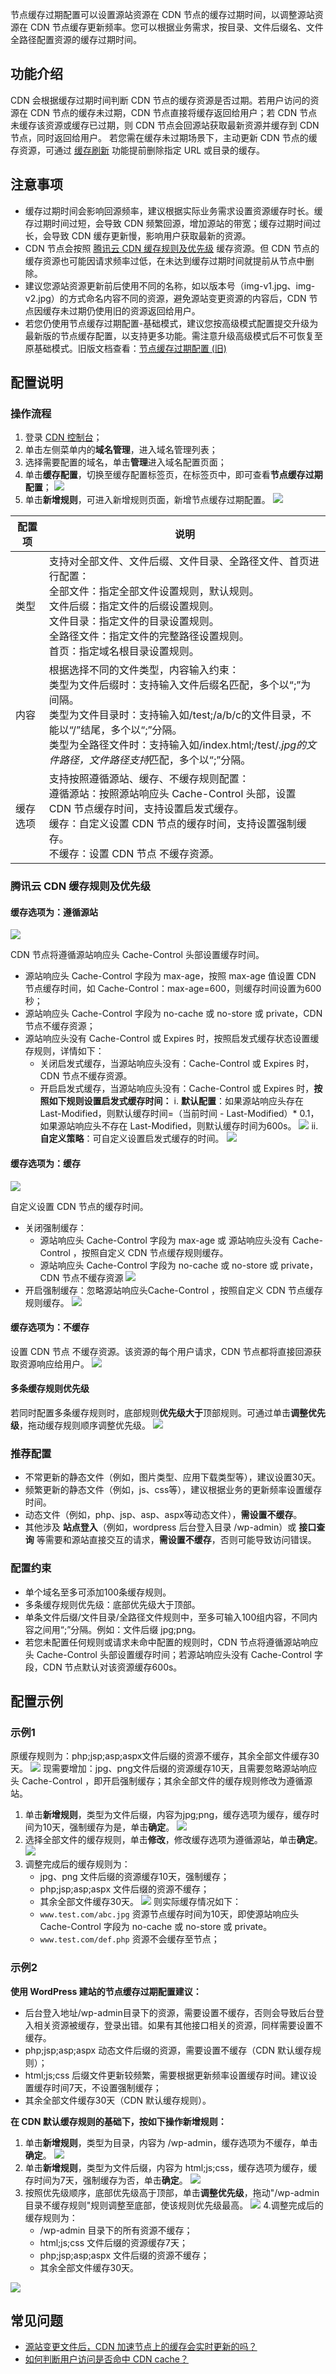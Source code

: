 节点缓存过期配置可以设置源站资源在 CDN 节点的缓存过期时间，以调整源站资源在 CDN 节点缓存更新频率。您可以根据业务需求，按目录、文件后缀名、文件全路径配置资源的缓存过期时间。

## 功能介绍
CDN 会根据缓存过期时间判断 CDN 节点的缓存资源是否过期。若用户访问的资源在 CDN 节点的缓存未过期，CDN 节点直接将缓存返回给用户；若 CDN 节点未缓存该资源或缓存已过期，则 CDN 节点会回源站获取最新资源并缓存到 CDN 节点，同时返回给用户。
若您需在缓存未过期场景下，主动更新 CDN 节点的缓存资源，可通过 [缓存刷新](https://console.cloud.tencent.com/cdn/refresh) 功能提前删除指定 URL 或目录的缓存。

## 注意事项
- 缓存过期时间会影响回源频率，建议根据实际业务需求设置资源缓存时长。缓存过期时间过短，会导致 CDN 频繁回源，增加源站的带宽；缓存过期时间过长，会导致 CDN 缓存更新慢，影响用户获取最新的资源。
- CDN 节点会按照 [腾讯云 CDN 缓存规则及优先级](#m1) 缓存资源。但 CDN 节点的缓存资源也可能因请求频率过低，在未达到缓存过期时间就提前从节点中删除。
- 建议您源站资源更新前后使用不同的名称，如以版本号（img-v1.jpg、img-v2.jpg）的方式命名内容不同的资源，避免源站变更资源的内容后，CDN 节点因缓存未过期仍使用旧的资源返回给用户。
- 若您仍使用节点缓存过期配置-基础模式，建议您按高级模式配置提交升级为最新版的节点缓存配置，以支持更多功能。需注意升级高级模式后不可恢复至原基础模式。旧版文档查看：[节点缓存过期配置 (旧)](https://cloud.tencent.com/document/product/228/41540)



## 配置说明
### 操作流程
1. 登录 [CDN 控制台](https://console.cloud.tencent.com/cdn)；
2. 单击左侧菜单内的**域名管理**，进入域名管理列表；
3. 选择需要配置的域名，单击**管理**进入域名配置页面；
4. 单击**缓存配置**，切换至缓存配置标签页，在标签页中，即可查看**节点缓存过期配置**；
![](https://qcloudimg.tencent-cloud.cn/raw/bc88d7abc3dffd2253e5094986ff8c5c.png)
5. 单击**新增规则**，可进入新增规则页面，新增节点缓存过期配置。
![](https://qcloudimg.tencent-cloud.cn/raw/fa5aaaedd215209d4b1aa7231d3f73f7.png)
<table>
<thead>
<tr>
<th>配置项</th>
<th>说明</th>
</tr>
</thead>
<tbody><tr>
<td>类型</td>
<td>支持对全部文件、文件后缀、文件目录、全路径文件、首页进行配置：<br> 全部文件：指定全部文件设置规则，默认规则。<br> 文件后缀：指定文件的后缀设置规则。<br> 文件目录：指定文件的目录设置规则。<br> 全路径文件：指定文件的完整路径设置规则。<br> 首页：指定域名根目录设置规则。</td>
</tr>
<tr>
<td>内容</td>
<td>根据选择不同的文件类型，内容输入约束：<br> 类型为文件后缀时：支持输入文件后缀名匹配，多个以“;”为间隔。<br> 类型为文件目录时：支持输入如/test;/a/b/c的文件目录，不能以“/”结尾，多个以“;”分隔。<br> 类型为全路径文件时：支持输入如/index.html;/test/<em>.jpg的文件路径，文件路径支持</em>匹配，多个以“;”分隔。<br></td>
</tr>
<tr>
<td>缓存选项</td>
<td>支持按照遵循源站、缓存、不缓存规则配置：<br> 遵循源站：按照源站响应头 Cache-Control 头部，设置 CDN 节点缓存时间，支持设置启发式缓存。 <br>缓存：自定义设置 CDN 节点的缓存时间，支持设置强制缓存。<br>不缓存：设置 CDN 节点 不缓存资源。<br></td>
</tr>
</tbody></table>

[](id:m1)	
### 腾讯云 CDN 缓存规则及优先级
#### 缓存选项为：遵循源站
![](https://qcloudimg.tencent-cloud.cn/raw/788ec916961b5ed3e2ce516214968f34.png)

CDN 节点将遵循源站响应头 Cache-Control 头部设置缓存时间。
- 源站响应头 Cache-Control 字段为 max-age，按照 max-age 值设置 CDN 节点缓存时间，如 Cache-Control：max-age=600，则缓存时间设置为600秒；
- 源站响应头 Cache-Control 字段为 no-cache 或 no-store 或 private，CDN 节点不缓存资源；
- 源站响应头没有 Cache-Control 或 Expires 时，按照启发式缓存状态设置缓存规则，详情如下：
	- 关闭启发式缓存，当源站响应头没有：Cache-Control 或 Expires 时，CDN 节点不缓存资源。
	- 开启启发式缓存，当源站响应头没有：Cache-Control 或 Expires 时，**按照如下规则设置启发式缓存时间：**
		 i\. **默认配置**：如果源站响应头存在 Last-Modified，则默认缓存时间=（当前时间 - Last-Modified）\* 0.1，如果源站响应头不存在 Last-Modified，则默认缓存时间为600s。
![](https://qcloudimg.tencent-cloud.cn/raw/d2aa04af929d2dd05988e74388b0eb37.png)
		ii\. **自定义策略**：可自定义设置启发式缓存的时间。
![](https://qcloudimg.tencent-cloud.cn/raw/f22dcaacb599272de71b12b0f9368fa5.png)
	
#### 缓存选项为：缓存
![](https://qcloudimg.tencent-cloud.cn/raw/6d6b269f835cf294b222570eb696dc99.png)

自定义设置 CDN 节点的缓存时间。	
- 关闭强制缓存：
	- 源站响应头 Cache-Control 字段为 max-age 或  源站响应头没有 Cache-Control ，按照自定义 CDN 节点缓存规则缓存。
	- 源站响应头 Cache-Control 字段为 no-cache 或 no-store 或 private，CDN 节点不缓存资源
![](https://qcloudimg.tencent-cloud.cn/raw/4bf9001be939aa8a2b946788df9fa88c.png)
- 开启强制缓存：忽略源站响应头Cache-Control ，按照自定义 CDN 节点缓存规则缓存。
![](https://qcloudimg.tencent-cloud.cn/raw/72d2d7a2f62e1b2fa79accc71ac2fded.png)
#### 缓存选项为：不缓存
设置 CDN 节点 不缓存资源。该资源的每个用户请求，CDN 节点都将直接回源获取资源响应给用户。
![](https://qcloudimg.tencent-cloud.cn/raw/54c24f9bff08d6991d790e8701ed77c0.png)
	
#### 多条缓存规则优先级
若同时配置多条缓存规则时，底部规则**优先级大于**顶部规则。可通过单击**调整优先级**，拖动缓存规则顺序调整优先级。
![](https://qcloudimg.tencent-cloud.cn/raw/577822fd5c180c54ee40471a005b6c10.png)
	

### 推荐配置
- 不常更新的静态文件（例如，图片类型、应用下载类型等），建议设置30天。
- 频繁更新的静态文件（例如，js、css等），建议根据业务的更新频率设置缓存时间。
- 动态文件（例如，php、jsp、asp、aspx等动态文件），**需设置不缓存**。
- 其他涉及 **站点登入**（例如，wordpress 后台登入目录 /wp-admin）或 **接口查询** 等需要和源站直接交互的请求，**需设置不缓存**，否则可能导致访问错误。

	
### 配置约束
- 单个域名至多可添加100条缓存规则。
- 多条缓存规则优先级：底部优先级大于顶部。
- 单条文件后缀/文件目录/全路径文件规则中，至多可输入100组内容，不同内容之间用“;”分隔。例如：文件后缀  jpg;png。	
- 若您未配置任何规则或请求未命中配置的规则时，CDN 节点将遵循源站响应头 Cache-Control 头部设置缓存时间；若源站响应头没有 Cache-Control 字段，CDN 节点默认对该资源缓存600s。


## 配置示例
### 示例1
原缓存规则为：php;jsp;asp;aspx文件后缀的资源不缓存，其余全部文件缓存30天。
![](https://qcloudimg.tencent-cloud.cn/raw/d2d564c43192a55e9daef40b6d046b80.png)
现需要增加：jpg、png文件后缀的资源缓存10天，且需要忽略源站响应头 Cache-Control ，即开启强制缓存；其余全部文件的缓存规则修改为遵循源站。
1. 单击**新增规则**，类型为文件后缀，内容为jpg;png，缓存选项为缓存，缓存时间为10天，强制缓存为是，单击**确定**。
![](https://qcloudimg.tencent-cloud.cn/raw/88f7a03b2c5f6c5c89b642554c3f5066.png)
2. 选择全部文件的缓存规则，单击**修改**，修改缓存选项为遵循源站，单击**确定**。
![](https://qcloudimg.tencent-cloud.cn/raw/acf39874b4e91fda6acdc81272eef16c.png)
3. 调整完成后的缓存规则为：
	- jpg、png 文件后缀的资源缓存10天，强制缓存；
	- php;jsp;asp;aspx 文件后缀的资源不缓存；
	- 其余全部文件缓存30天。
	![](https://qcloudimg.tencent-cloud.cn/raw/acb932d48c268ce792c1d4ec98ace7c4.png)
	则实际缓存情况如下：
	-  `www.test.com/abc.jpg`  资源节点缓存时间为10天，即使源站响应头 Cache-Control 字段为 no-cache 或 no-store 或 private。
	-  `www.test.com/def.php`  资源不会缓存至节点；

	
### 示例2
**使用 **WordPress** 建站的节点缓存过期配置建议：**
- 后台登入地址/wp-admin目录下的资源，需要设置不缓存，否则会导致后台登入相关资源被缓存，登录出错。如果有其他接口相关的资源，同样需要设置不缓存。
- php;jsp;asp;aspx 动态文件后缀的资源，需要设置不缓存（CDN 默认缓存规则）；
- html;js;css 后缀文件更新较频繁，需要根据更新频率设置缓存时间。建议设置缓存时间7天，不设置强制缓存；
- 其余全部文件缓存30天（CDN 默认缓存规则）。

**在 CDN 默认缓存规则的基础下，按如下操作新增规则：**
1. 单击**新增规则**，类型为目录，内容为 /wp-admin，缓存选项为不缓存，单击**确定**。
![](https://qcloudimg.tencent-cloud.cn/raw/70d2dd6c42aa18f221fb608f62e0048d.png)
2. 单击**新增规则**，类型为文件后缀，内容为 html;js;css，缓存选项为缓存，缓存时间为7天，强制缓存为否，单击**确定**。
![](https://qcloudimg.tencent-cloud.cn/raw/80f6a1e3173dd8f10ff0538361ce13bd.png)
3. 按照优先级顺序，底部优先级高于顶部，单击**调整优先级**，拖动"/wp-admin目录不缓存规则"规则调整至底部，使该规则优先级最高。
![](https://qcloudimg.tencent-cloud.cn/raw/d6373642822d2d2266cde99151ae473b.png)
4.调整完成后的缓存规则为：
	- /wp-admin 目录下的所有资源不缓存；
	- html;js;css 文件后缀的资源缓存7天；
	- php;jsp;asp;aspx 文件后缀的资源不缓存；
	- 其余全部文件缓存30天。

![](https://qcloudimg.tencent-cloud.cn/raw/33120f09c9f25f3ef30678d294aeb515.png)

## 常见问题
- [源站变更文件后，CDN 加速节点上的缓存会实时更新的吗？](https://cloud.tencent.com/document/product/228/11203#.E6.BA.90.E7.AB.99.E5.8F.98.E6.9B.B4.E6.96.87.E4.BB.B6.E5.90.8E.EF.BC.8Ccdn-.E5.8A.A0.E9.80.9F.E8.8A.82.E7.82.B9.E4.B8.8A.E7.9A.84.E7.BC.93.E5.AD.98.E4.BC.9A.E5.AE.9E.E6.97.B6.E6.9B.B4.E6.96.B0.E7.9A.84.E5.90.97.EF.BC.9F)
- [如何判断用户访问是否命中 CDN cache？](https://cloud.tencent.com/document/product/228/11203#.E5.A6.82.E4.BD.95.E5.88.A4.E6.96.AD.E7.94.A8.E6.88.B7.E8.AE.BF.E9.97.AE.E6.98.AF.E5.90.A6.E5.91.BD.E4.B8.AD-cdn-cache.EF.BC.9F)
